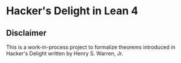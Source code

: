 # Hacker's Delight in Lean 4

## Disclaimer

This is a work-in-process project to formalize theorems introduced
in Hacker's Delight written by Henry S. Warren, Jr.


